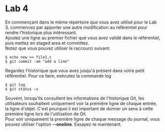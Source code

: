 # Lab 4
En commençant dans le même répertoire que vous avez utilisé pour le Lab 3, commencez par apporter une autre modification au référentiel pour rendre l'historique plus intéressant.   
Ajoutez une ligne au premier fichier que vous avez validé dans le référentiel, puis mettez en staged area et committez.  
Notez que vous pouvez utiliser le raccourci suivant:
```shell script
$ echo new >> file1.c
$ git commit -am "add a line"
```
Regardez l'historique que vous avez jusqu'à présent dans votre petit référentiel. Pour ce faire, exécutez la commande log
```shell script
$ git log
$ git status –s
```
Souvent, lorsqu'ils consultent les informations de l'historique Git, les utilisateurs souhaitent uniquement voir la première ligne de chaque entrée, la ligne d'objet. C'est pourquoi il est important de donner un sens à cette première ligne lors de l'utilisation de Git.  
Pour voir uniquement la première ligne de chaque message du journal, vous pouvez utiliser l'option **--oneline**. Essayez-le maintenant.

